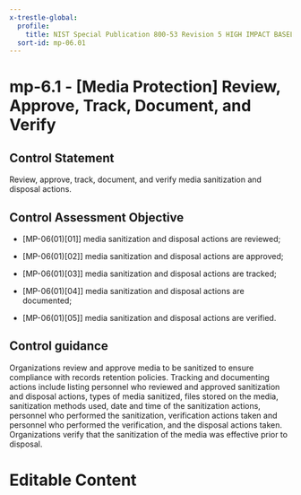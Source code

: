 ```yaml
---
x-trestle-global:
  profile:
    title: NIST Special Publication 800-53 Revision 5 HIGH IMPACT BASELINE
  sort-id: mp-06.01
---
```


# mp-6.1 - \[Media Protection\] Review, Approve, Track, Document, and Verify

## Control Statement

Review, approve, track, document, and verify media sanitization and disposal actions.

## Control Assessment Objective

- \[MP-06(01)[01]\] media sanitization and disposal actions are reviewed;

- \[MP-06(01)[02]\] media sanitization and disposal actions are approved;

- \[MP-06(01)[03]\] media sanitization and disposal actions are tracked;

- \[MP-06(01)[04]\] media sanitization and disposal actions are documented;

- \[MP-06(01)[05]\] media sanitization and disposal actions are verified.

## Control guidance

Organizations review and approve media to be sanitized to ensure compliance with records retention policies. Tracking and documenting actions include listing personnel who reviewed and approved sanitization and disposal actions, types of media sanitized, files stored on the media, sanitization methods used, date and time of the sanitization actions, personnel who performed the sanitization, verification actions taken and personnel who performed the verification, and the disposal actions taken. Organizations verify that the sanitization of the media was effective prior to disposal.

# Editable Content

<!-- Make additions and edits below -->
<!-- The above represents the contents of the control as received by the profile, prior to additions. -->
<!-- If the profile makes additions to the control, they will appear below. -->
<!-- The above markdown may not be edited but you may edit the content below, and/or introduce new additions to be made by the profile. -->
<!-- If there is a yaml header at the top, parameter values may be edited. Use --set-parameters to incorporate the changes during assembly. -->
<!-- The content here will then replace what is in the profile for this control, after running profile-assemble. -->
<!-- The current profile has no added parts for this control, but you may add new ones here. -->
<!-- Each addition must have a heading either of the form ## Control my_addition_name -->
<!-- or ## Part a. (where the a. refers to one of the control statement labels.) -->
<!-- "## Control" parts are new parts added after the statement part. -->
<!-- "## Part" parts are new parts added into the top-level statement part with that label. -->
<!-- Subparts may be added with nested hash levels of the form ### My Subpart Name -->
<!-- underneath the parent ## Control or ## Part being added -->
<!-- See https://oscal-compass.github.io/compliance-trestle/tutorials/ssp_profile_catalog_authoring/ssp_profile_catalog_authoring for guidance. -->
